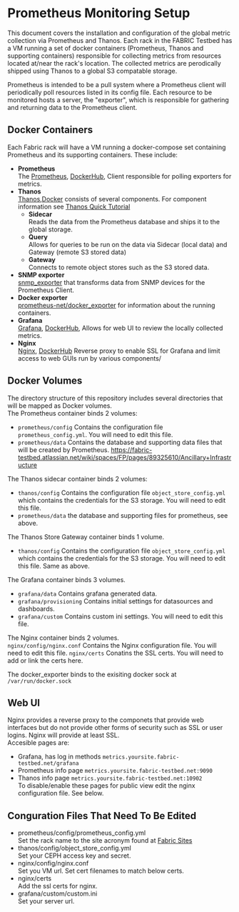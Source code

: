 
# Prometheus Monitoring Setup
This document covers the installation and configuration of the global metric collection via Prometheus and Thanos.
Each rack in the FABRIC Testbed has a VM running a set of docker containers (Prometheus, Thanos and supporting containers) responsible for collecting metrics from resources located at/near the rack's location. The collected metrics are perodically shipped using Thanos to a global S3 compatable storage.

Prometheus is intended to be a pull system where a Prometheus client will periodically poll resources listed in its config file. Each resource to be monitored hosts a server, the "exporter", which is responsible for gathering and returning data to the Prometheus client.

## Docker Containers

Each Fabric rack will have a VM running a docker-compose set containing Prometheus and its supporting containers. These include:
* **Prometheus**  
The [Prometheus](prometheus.io), [DockerHub](https://hub.docker.com/r/prom/prometheus), Client responsible for polling exporters for metrics.
* **Thanos**  
[Thanos](thanos.io),[Docker](https://quay.io/repository/thanos/thanos) consists of several components. For component information see [Thanos Quick Tutorial](https://thanos.io/tip/thanos/quick-tutorial.md/)
  * **Sidecar**  
  Reads the data from the Prometheus database and ships it to the global storage.
  * **Query**  
  Allows for queries to be run on the data via Sidecar (local data) and Gateway (remote S3 stored data)
  * **Gateway**  
  Connects to remote object stores such as the S3 stored data.
* **SNMP exporter**  
[snmp_exporter](https://github.com/prometheus/snmp_exporter) that transforms data from SNMP devices for the Prometheus Client.
* **Docker exporter**  
[prometheus-net/docker_exporter](https://github.com/prometheus-net/docker_exporter) for information about the running containers.
* **Grafana**  
[Grafana](grafana.com), [DockerHub](https://hub.docker.com/r/grafana/grafana/), Allows for web UI to review the locally collected metrics.
* **Nginx**  
[Nginx](https://www.nginx.com), [DockerHub](https://hub.docker.com/_/nginx) Reverse proxy to enable SSL for Grafana and limit access to web GUIs run by various components/


## Docker Volumes
The directory structure of this repository includes several directories that will be mapped as Docker volumes.  
The Prometheus container binds 2 volumes: 
* `prometheus/config` Contains the configuration file `prometheus_config.yml`. You will need to edit this file.
* `prometheus/data` Contains the database and supporting data files that will be created by Prometheus.
https://fabric-testbed.atlassian.net/wiki/spaces/FP/pages/89325610/Ancillary+Infrastructure  

The Thanos sidecar container binds 2 volumes:
* `thanos/config` Contains the configuration file `object_store_config.yml` which contains the credentials for the S3 storage. You will need to edit this file.
* `prometheus/data` the database and supporting files for prometheus, see above.

The Thanos Store Gateway container binds 1 volume.
* `thanos/config` Contains the configuration file `object_store_config.yml` which contains the credentials for the S3 storage. You will need to edit this file. Same as above.

The Grafana container binds 3 volumes.
* `grafana/data` Contains grafana generated data.
* `grafana/provisioning` Contains initial settings for datasources and dashboards.
* `grafana/custom` Contains custom ini settings. You will need to edit this file.

The Nginx container binds 2 volumes.  
`nginx/config/nginx.conf` Contains the Nginx configuration file. You will need to edit this file.
`nginx/certs` Conatins the SSL certs. You will need to add or link the certs here.

The docker_exporter binds to the exisiting docker sock at `/var/run/docker.sock`


## Web UI
Nginx provides a reverse proxy to the componets that provide web interfaces but do not provide other forms of security such as SSL or user logins. Nginx will provide at least SSL.  
Accesible pages are:  
* Grafana, has log in methods `metrics.yoursite.fabric-testbed.net/grafana` 
* Prometheus info page `metrics.yoursite.fabric-testbed.net:9090`
* Thanos info page `metrics.yoursite.fabric-testbed.net:10902`  
To disable/enable these pages for public view edit the nginx configuration file. See below.


## Conguration Files That Need To Be Edited
* prometheus/config/prometheus_config.yml  
Set the rack name to the site acronym found at [Fabric Sites](https://fabric-testbed.atlassian.net/wiki/spaces/FP/pages/168624158/FABRIC+Site+Documentation)
* thanos/config/object_store_config.yml  
Set your CEPH access key and secret.
* nginx/config/nginx.conf  
Set you VM url. Set cert filenames to match below certs.
* nginx/certs  
Add the ssl certs for nginx.
* grafana/custom/custom.ini  
Set your server url. 
